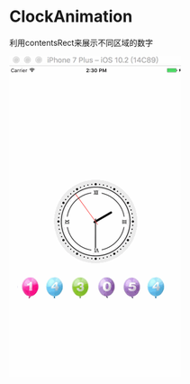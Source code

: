# ClockAnimation
利用contentsRect来展示不同区域的数字

![image](https://github.com/haidumou/ClockAnimation/blob/master/效果图.gif)
